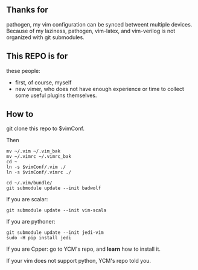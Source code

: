 ## Thanks for
pathogen, my vim configuration can be synced betweent multiple devices.
Because of my laziness, pathogen, vim-latex, and vim-verilog is not
organized with git submodules.

## This REPO is for

these people:

- first, of course, myself
- new vimer, who does not have enough experience or time to collect some useful
plugins themselves.

## How to

git clone this repo to $vimConf.

Then

``` shell
mv ~/.vim ~/.vim_bak
mv ~/.vimrc ~/.vimrc_bak
cd ~
ln -s $vimConf/.vim ./
ln -s $vimConf/.vimrc ./

cd ~/.vim/bundle/
git submodule update --init badwolf
```

If you are scalar:

```
git submodule update --init vim-scala
```

If you are pythoner:

```
git submodule update --init jedi-vim
sudo -H pip install jedi
```

If you are Cpper: go to YCM's repo, and **learn** how to
install it.

If your vim does not support python, YCM's repo told you.
